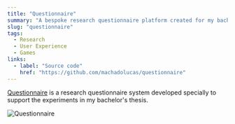 ```yaml
---
title: "Questionnaire"
summary: "A bespoke research questionnaire platform created for my bachelor's thesis experiments."
slug: "questionnaire"
tags:
  - Research
  - User Experience
  - Games
links:
  - label: "Source code"
    href: "https://github.com/machadolucas/questionnaire"
---
```


[Questionnaire](https://github.com/machadolucas/questionnaire "Click to access Questionnaire code") is a research questionnaire system developed specially to support the experiments in my bachelor's thesis.

![Questionnaire](/projects/questionnaire.jpg)
